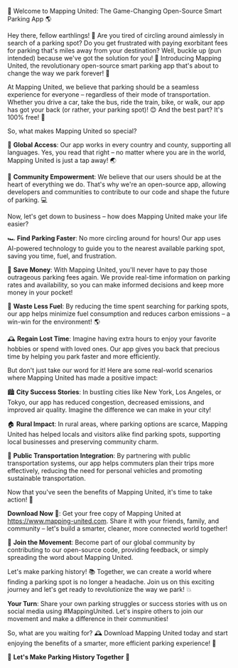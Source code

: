 🚀 Welcome to Mapping United: The Game-Changing Open-Source Smart Parking App 🌎

Hey there, fellow earthlings! 👋 Are you tired of circling around aimlessly in search of a parking spot? Do you get frustrated with paying exorbitant fees for parking that's miles away from your destination? Well, buckle up (pun intended) because we've got the solution for you! 🚗 Introducing Mapping United, the revolutionary open-source smart parking app that's about to change the way we park forever! 🌟

At Mapping United, we believe that parking should be a seamless experience for everyone – regardless of their mode of transportation. Whether you drive a car, take the bus, ride the train, bike, or walk, our app has got your back (or rather, your parking spot)! 😊 And the best part? It's 100% free! 💸

So, what makes Mapping United so special?

🔹 **Global Access**: Our app works in every country and county, supporting all languages. Yes, you read that right – no matter where you are in the world, Mapping United is just a tap away! 🌏

🔹 **Community Empowerment**: We believe that our users should be at the heart of everything we do. That's why we're an open-source app, allowing developers and communities to contribute to our code and shape the future of parking. 💻

Now, let's get down to business – how does Mapping United make your life easier?

🏎️ **Find Parking Faster**: No more circling around for hours! Our app uses AI-powered technology to guide you to the nearest available parking spot, saving you time, fuel, and frustration.

💸 **Save Money**: With Mapping United, you'll never have to pay those outrageous parking fees again. We provide real-time information on parking rates and availability, so you can make informed decisions and keep more money in your pocket!

🌟 **Waste Less Fuel**: By reducing the time spent searching for parking spots, our app helps minimize fuel consumption and reduces carbon emissions – a win-win for the environment! 🌎

🕰️ **Regain Lost Time**: Imagine having extra hours to enjoy your favorite hobbies or spend with loved ones. Our app gives you back that precious time by helping you park faster and more efficiently.

But don't just take our word for it! Here are some real-world scenarios where Mapping United has made a positive impact:

🏙️ **City Success Stories**: In bustling cities like New York, Los Angeles, or Tokyo, our app has reduced congestion, decreased emissions, and improved air quality. Imagine the difference we can make in your city!

🏠 **Rural Impact**: In rural areas, where parking options are scarce, Mapping United has helped locals and visitors alike find parking spots, supporting local businesses and preserving community charm.

🚂 **Public Transportation Integration**: By partnering with public transportation systems, our app helps commuters plan their trips more effectively, reducing the need for personal vehicles and promoting sustainable transportation.

Now that you've seen the benefits of Mapping United, it's time to take action! 🎉

**Download Now** 🔽️: Get your free copy of Mapping United at https://www.mapping-united.com. Share it with your friends, family, and community – let's build a smarter, cleaner, more connected world together!

👫 **Join the Movement**: Become part of our global community by contributing to our open-source code, providing feedback, or simply spreading the word about Mapping United.

Let's make parking history! 📚 Together, we can create a world where finding a parking spot is no longer a headache. Join us on this exciting journey and let's get ready to revolutionize the way we park! 💥

**Your Turn**: Share your own parking struggles or success stories with us on social media using #MappingUnited. Let's inspire others to join our movement and make a difference in their communities!

So, what are you waiting for? 🕰️ Download Mapping United today and start enjoying the benefits of a smarter, more efficient parking experience! 💪

🌟 **Let's Make Parking History Together** 🌟